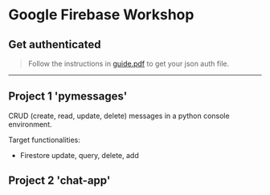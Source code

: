 # Google Firebase Workshop

## Get authenticated

> Follow the instructions in [guide.pdf](guide.pdf) to get your json auth file.

___

## Project 1 'pymessages'

CRUD (create, read, update, delete) messages in a python console environment.

Target functionalities:
* Firestore update, query, delete, add

## Project 2 'chat-app'